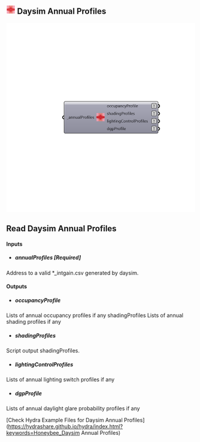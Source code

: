 ## ![](../../images/icons/Daysim_Annual_Profiles.png) Daysim Annual Profiles

![](../../images/components/Daysim_Annual_Profiles.png)

Read Daysim Annual Profiles
 -
 

#### Inputs
* ##### annualProfiles [Required]
Address to a valid *_intgain.csv generated by daysim.

#### Outputs
* ##### occupancyProfile
Lists of annual occupancy profiles if any
 shadingProfiles Lists of annual shading profiles if any
* ##### shadingProfiles
Script output shadingProfiles.
* ##### lightingControlProfiles
Lists of annual lighting switch profiles if any
* ##### dgpProfile
Lists of annual daylight glare probability profiles if any


[Check Hydra Example Files for Daysim Annual Profiles](https://hydrashare.github.io/hydra/index.html?keywords=Honeybee_Daysim Annual Profiles)